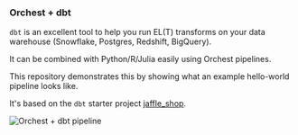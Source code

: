 ### Orchest + dbt

`dbt` is an excellent tool to help you run EL(T) transforms on your data warehouse (Snowflake, Postgres, Redshift, BigQuery).

It can be combined with Python/R/Julia easily using Orchest pipelines.

This repository demonstrates this by showing what an example hello-world pipeline looks like.

It's based on the `dbt` starter project [jaffle_shop](https://github.com/dbt-labs/jaffle_shop).

![Orchest + dbt pipeline](https://pviz.orchest.io/?pipeline=https://github.com/ricklamers/orchest-dbt/blob/main/main.orchest)